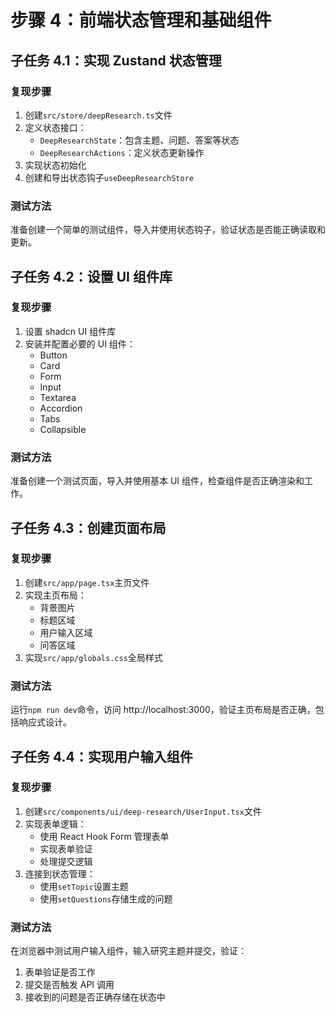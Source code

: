 # 步骤 4：前端状态管理和基础组件

## 子任务 4.1：实现 Zustand 状态管理

### 复现步骤

1. 创建`src/store/deepResearch.ts`文件
2. 定义状态接口：
   - `DeepResearchState`：包含主题、问题、答案等状态
   - `DeepResearchActions`：定义状态更新操作
3. 实现状态初始化
4. 创建和导出状态钩子`useDeepResearchStore`

### 测试方法

准备创建一个简单的测试组件，导入并使用状态钩子，验证状态是否能正确读取和更新。

## 子任务 4.2：设置 UI 组件库

### 复现步骤

1. 设置 shadcn UI 组件库
2. 安装并配置必要的 UI 组件：
   - Button
   - Card
   - Form
   - Input
   - Textarea
   - Accordion
   - Tabs
   - Collapsible

### 测试方法

准备创建一个测试页面，导入并使用基本 UI 组件，检查组件是否正确渲染和工作。

## 子任务 4.3：创建页面布局

### 复现步骤

1. 创建`src/app/page.tsx`主页文件
2. 实现主页布局：
   - 背景图片
   - 标题区域
   - 用户输入区域
   - 问答区域
3. 实现`src/app/globals.css`全局样式

### 测试方法

运行`npm run dev`命令，访问 http://localhost:3000，验证主页布局是否正确，包括响应式设计。

## 子任务 4.4：实现用户输入组件

### 复现步骤

1. 创建`src/components/ui/deep-research/UserInput.tsx`文件
2. 实现表单逻辑：
   - 使用 React Hook Form 管理表单
   - 实现表单验证
   - 处理提交逻辑
3. 连接到状态管理：
   - 使用`setTopic`设置主题
   - 使用`setQuestions`存储生成的问题

### 测试方法

在浏览器中测试用户输入组件，输入研究主题并提交，验证：

1. 表单验证是否工作
2. 提交是否触发 API 调用
3. 接收到的问题是否正确存储在状态中

